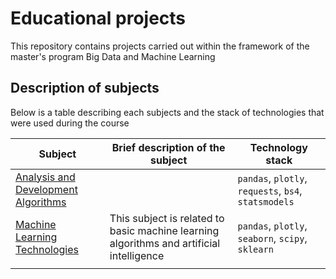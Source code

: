 # Educational projects
This repository contains projects carried out within the framework of the master's program Big Data and Machine Learning

## Description of subjects 
Below is a table describing each subjects and the stack of technologies that were used during the course

| Subject | Brief description of the subject | Technology stack |
| ----------- | ----------- | ----------- |
| [Analysis and Development Algorithms](https://github.com/Runushkina/educational_projects/tree/main/Analysis%20and%20Development%20of%20Algorithms)    |   | `pandas`, `plotly`, `requests`, `bs4`, `statsmodels`   |
| [Machine Learning Technologies](https://github.com/Runushkina/educational_projects/tree/main/Machine%20Learning%20Technologies)   | This subject is related to basic machine learning algorithms and artificial intelligence | `pandas`, `plotly`, `seaborn`, `scipy`, `sklearn`  |
|   |    |  |
